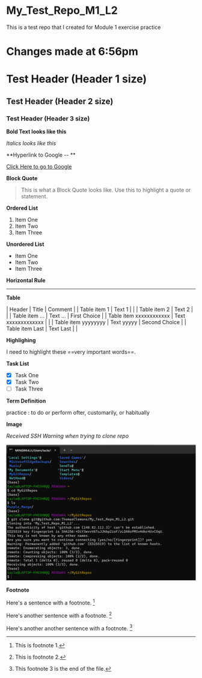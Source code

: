 # My_Test_Repo_M1_L2
This is a test repo that I created for Module 1 exercise practice

# Changes made at 6:56pm

# Test Header (Header 1 size)

## Test Header (Header 2 size)

### Test Header (Header 3 size)

**Bold Text looks like this**

*Italics looks like this*

**Hyperlink to Google -- **  

[Click Here to go to Google](https://www.google.com)

**Block Quote**  

>This is what a Block Quote looks like.  Use this to highlight a quote or statement.

**Ordered List**  

1. Item One
2. Item Two
3. Item Three

**Unordered List**

- Item One
- Item Two
- Item Three

**Horizontal Rule**

---

**Table**

| Header | Title | Comment |
| Table item 1 | Text 1 | |
| Table item 2 | Text 2 | |
| Table item ... | Text ... | First Choice |
| Table item xxxxxxxxxxxx | Text xxxxxxxxxxxxx | |
| Table item yyyyyyyy | Text yyyyy | Second Choice |
| Table item Last | Text Last | |

**Highlighing**

I need to highlight these ==very important words==.

**Task List**

- [x] Task One
- [x] Task Two
- [ ] Task Three

**Term Definition**  

practice
: to do or perform ofter, customarily, or habitually


**Image**  

*Received SSH Warning when trying to clone repo*

![Image Here -- ](Image1.png)

**Footnote**  

Here's a sentence with a footnote. [^1]  

Here's another sentence with a footnote. [^2]

Here's another another sentence with a footnote. [^3]

[^1]: This is footnote 1.
[^2]: This is footnote 2.
[^3]: This footnote 3 is the end of the file.
